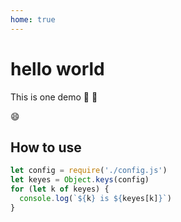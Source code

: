 ```yaml
---
home: true
---
```


# hello world

This is one demo :tada: :100:

:smile:

## How to use

```javascript
let config = require('./config.js')
let keyes = Object.keys(config)
for (let k of keyes) {
  console.log(`${k} is ${keyes[k]}`)
}
```
